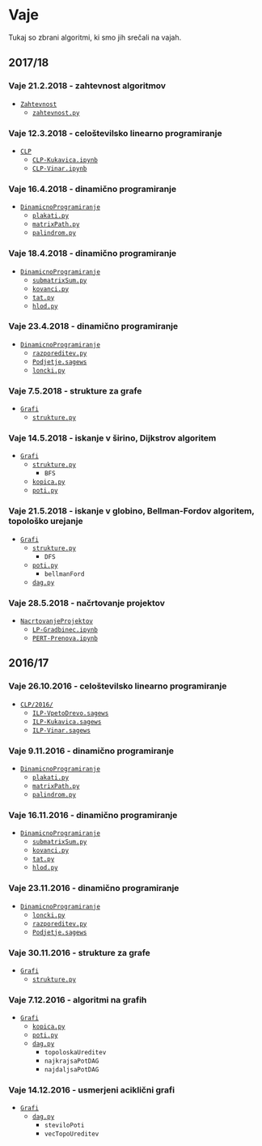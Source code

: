# Vaje

Tukaj so zbrani algoritmi, ki smo jih srečali na vajah.

## 2017/18

### Vaje 21.2.2018 - zahtevnost algoritmov

* [`Zahtevnost`](Zahtevnost/)
    - [`zahtevnost.py`](Zahtevnost/zahtevnost.py)

### Vaje 12.3.2018 - celoštevilsko linearno programiranje

* [`CLP`](CLP/)
    - [`CLP-Kukavica.ipynb`](CLP/CLP-Kukavica.ipynb)
    - [`CLP-Vinar.ipynb`](CLP/CLP-Vinar.ipynb)

### Vaje 16.4.2018 - dinamično programiranje

* [`DinamicnoProgramiranje`](DinamicnoProgramiranje/)
    - [`plakati.py`](DinamicnoProgramiranje/plakati.py)
    - [`matrixPath.py`](DinamicnoProgramiranje/matrixPath.py)
    - [`palindrom.py`](DinamicnoProgramiranje/palindrom.py)

### Vaje 18.4.2018 - dinamično programiranje

* [`DinamicnoProgramiranje`](DinamicnoProgramiranje/)
    - [`submatrixSum.py`](DinamicnoProgramiranje/submatrixSum.py)
    - [`kovanci.py`](DinamicnoProgramiranje/kovanci.py)
    - [`tat.py`](DinamicnoProgramiranje/tat.py)
    - [`hlod.py`](DinamicnoProgramiranje/hlod.py)

### Vaje 23.4.2018 - dinamično programiranje

* [`DinamicnoProgramiranje`](DinamicnoProgramiranje/)
    - [`razporeditev.py`](DinamicnoProgramiranje/razporeditev.py)
    - [`Podjetje.sagews`](DinamicnoProgramiranje/Podjetje.sagews)
    - [`loncki.py`](DinamicnoProgramiranje/loncki.py)

### Vaje 7.5.2018 - strukture za grafe

* [`Grafi`](Grafi/)
    - [`strukture.py`](Grafi/strukture.py)

### Vaje 14.5.2018 - iskanje v širino, Dijkstrov algoritem

* [`Grafi`](Grafi/)
    - [`strukture.py`](Grafi/strukture.py)
        + `BFS`
    - [`kopica.py`](Grafi/kopica.py)
    - [`poti.py`](Grafi/poti.py)

### Vaje 21.5.2018 - iskanje v globino, Bellman-Fordov algoritem, topološko urejanje

* [`Grafi`](Grafi/)
    - [`strukture.py`](Grafi/strukture.py)
        + `DFS`
    - [`poti.py`](Grafi/poti.py)
        + `bellmanFord`
    - [`dag.py`](Grafi/dag.py)

### Vaje 28.5.2018 - načrtovanje projektov

* [`NacrtovanjeProjektov`](NacrtovanjeProjektov/)
    - [`LP-Gradbinec.ipynb`](NacrtovanjeProjektov/LP-Gradbinec.ipynb)
    - [`PERT-Prenova.ipynb`](NacrtovanjeProjektov/PERT-Prenova.ipynb)

## 2016/17

### Vaje 26.10.2016 - celoštevilsko linearno programiranje

* [`CLP/2016/`](CLP/2016/)
    - [`ILP-VpetoDrevo.sagews`](CLP/2016/ILP-VpetoDrevo.sagews)
    - [`ILP-Kukavica.sagews`](CLP/2016/ILP-Kukavica.sagews)
    - [`ILP-Vinar.sagews`](CLP/2016/ILP-Vinar.sagews)

### Vaje 9.11.2016 - dinamično programiranje

* [`DinamicnoProgramiranje`](DinamicnoProgramiranje/)
    - [`plakati.py`](DinamicnoProgramiranje/plakati.py)
    - [`matrixPath.py`](DinamicnoProgramiranje/matrixPath.py)
    - [`palindrom.py`](DinamicnoProgramiranje/palindrom.py)

### Vaje 16.11.2016 - dinamično programiranje

* [`DinamicnoProgramiranje`](DinamicnoProgramiranje/)
    - [`submatrixSum.py`](DinamicnoProgramiranje/submatrixSum.py)
    - [`kovanci.py`](DinamicnoProgramiranje/kovanci.py)
    - [`tat.py`](DinamicnoProgramiranje/tat.py)
    - [`hlod.py`](DinamicnoProgramiranje/hlod.py)

### Vaje 23.11.2016 - dinamično programiranje

* [`DinamicnoProgramiranje`](DinamicnoProgramiranje/)
    - [`loncki.py`](DinamicnoProgramiranje/loncki.py)
    - [`razporeditev.py`](DinamicnoProgramiranje/razporeditev.py)
    - [`Podjetje.sagews`](DinamicnoProgramiranje/Podjetje.sagews)

### Vaje 30.11.2016 - strukture za grafe

* [`Grafi`](Grafi/)
    - [`strukture.py`](Grafi/strukture.py)

### Vaje 7.12.2016 - algoritmi na grafih

* [`Grafi`](Grafi/)
    - [`kopica.py`](Grafi/kopica.py)
    - [`poti.py`](Grafi/poti.py)
    - [`dag.py`](Grafi/dag.py)
        + `topoloskaUreditev`
        + `najkrajsaPotDAG`
        + `najdaljsaPotDAG`

### Vaje 14.12.2016 - usmerjeni aciklični grafi

* [`Grafi`](Grafi/)
    - [`dag.py`](Grafi/dag.py)
        + `steviloPoti`
        + `vecTopoUreditev`
